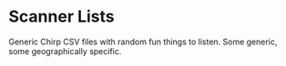 # Scanner Lists

Generic Chirp CSV files with random fun things to listen. Some generic, some geographically specific.
